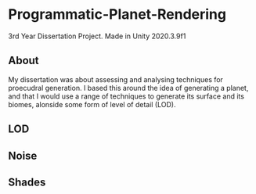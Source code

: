 # Programmatic-Planet-Rendering
3rd Year Dissertation Project. Made in Unity 2020.3.9f1

## About
My dissertation was about assessing and analysing techniques for proecudral generation. I based this around the idea of generating a planet, and that I would use a range of techniques to generate its surface and its biomes, alonside some form of level of detail (LOD).

## LOD

## Noise

## Shades
